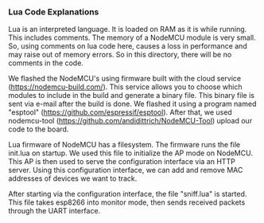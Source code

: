 ### Lua Code Explanations

Lua is an interpreted language. It is loaded on RAM as it is while running. This includes comments. The memory of a NodeMCU module is very small. So, using comments on lua code here, causes a loss in performance and may raise out of memory errors. So in this directory, there will be no comments in the code.

We flashed the NodeMCU's using firmware built with the cloud service (https://nodemcu-build.com/). This service allows you to choose which modules to include in the build and generate a binary file. This binary file is sent via e-mail after the build is done. We flashed it using a program named "esptool" (https://github.com/espressif/esptool). After that, we used nodemcu-tool (https://github.com/andidittrich/NodeMCU-Tool) upload our code to the board.

Lua firmware of NodeMCU has a filesystem. The firmware runs the file init.lua on startup. We used this file to initialize the AP mode on NodeMCU. This AP is then used to serve the configuration interface via an HTTP server. Using this configuration interface, we can add and remove MAC addresses of devices we want to track.

After starting via the configuration interface, the file "sniff.lua" is started. This file takes esp8266 into monitor mode, then sends received packets through the UART interface.